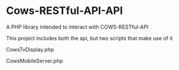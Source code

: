 Cows-RESTful-API-API
====================

A PHP library intended to interact with COWS-RESTful-API

This project includes both the api, but two scripts that make use of it

CowsTvDisplay.php

CowsMobileServer.php  
